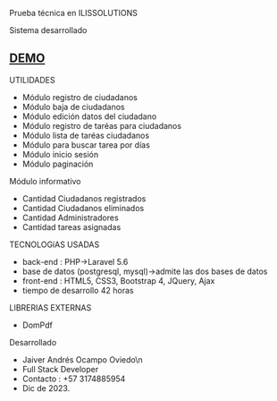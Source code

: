 Prueba técnica en ILISSOLUTIONS

Sistema desarrollado



## <a href="https://youtu.be/jh4rGwvGEAU" target="_blank">DEMO</a>

UTILIDADES
* Módulo registro de ciudadanos
* Módulo baja de ciudadanos
* Módulo edición datos del ciudadano
* Módulo registro de taréas para ciudadanos
* Módulo lista de taréas ciudadanos
* Módulo para buscar tarea por días
* Módulo inicio sesión
* Módulo paginación

Módulo informativo
* Cantidad Ciudadanos registrados
* Cantidad Ciudadanos eliminados
* Cantidad Administradores
* Cantidad tareas asignadas

TECNOLOGíAS USADAS
* back-end : PHP->Laravel 5.6
* base de datos (postgresql, mysql)->admite las dos bases de datos
* front-end : HTML5, CSS3, Bootstrap 4, JQuery, Ajax
* tiempo de desarrollo 42 horas


LIBRERIAS EXTERNAS
* DomPdf

Desarrollado

* Jaiver Andrés Ocampo Oviedo\n
* Full Stack Developer
* Contacto : +57 3174885954
* Dic de 2023.

